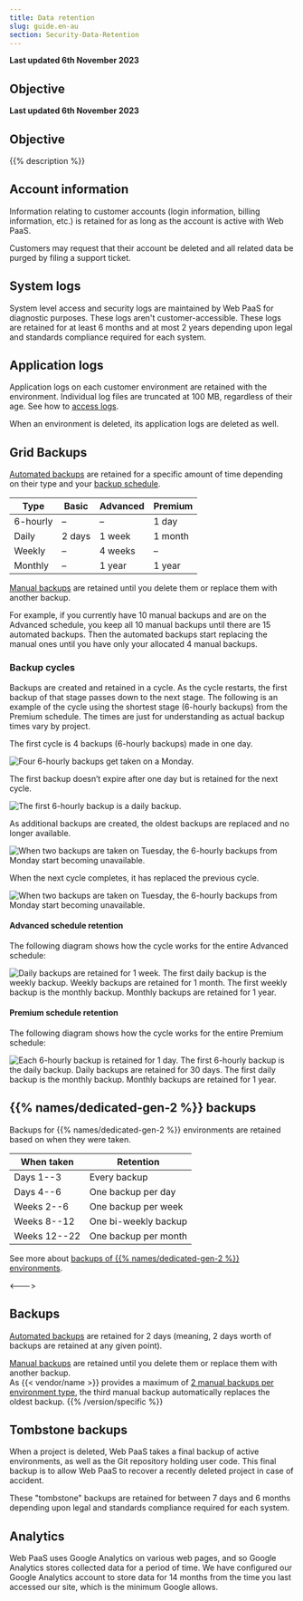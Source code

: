 ```yaml
---
title: Data retention
slug: guide.en-au
section: Security-Data-Retention
---
```


**Last updated 6th November 2023**



## Objective  

**Last updated 6th November 2023**



## Objective  

{{% description %}}

## Account information

Information relating to customer accounts (login information, billing information, etc.) is retained for as long as the account is active with Web PaaS.

Customers may request that their account be deleted and all related data be purged by filing a support ticket.

## System logs

System level access and security logs are maintained by Web PaaS for diagnostic purposes.
These logs aren't customer-accessible.
These logs are retained for at least 6 months and at most 2 years depending upon legal and standards compliance required for each system.

## Application logs

Application logs on each customer environment are retained with the environment.
Individual log files are truncated at 100 MB, regardless of their age.
See how to [access logs](../increase-observability/logs/access-logs.md).

When an environment is deleted, its application logs are deleted as well.


<!-- Web PaaS -->
## Grid Backups

[Automated backups](../environments/backup.md#use-automated-backups) are retained for a specific amount of time
depending on their type and your [backup schedule](../environments/backup.md#backup-schedule).

| Type     | Basic  | Advanced | Premium |
| -------- | ------ | -------- | ------- |
| 6-hourly | –      | –        | 1 day   |
| Daily    | 2 days | 1 week   | 1 month |
| Weekly   | –      | 4 weeks  | –       |
| Monthly  | –      | 1 year   | 1 year  |

[Manual backups](../environments/backup.md#create-a-manual-backup) are retained until you delete them or replace them with another backup.

For example, if you currently have 10 manual backups and are on the Advanced schedule,
you keep all 10 manual backups until there are 15 automated backups.
Then the automated backups start replacing the manual ones until you have only your allocated 4 manual backups.

### Backup cycles

Backups are created and retained in a cycle.
As the cycle restarts, the first backup of that stage passes down to the next stage.
The following is an example of the cycle using the shortest stage (6-hourly backups) from the Premium schedule.
The times are just for understanding as actual backup times vary by project.

The first cycle is 4 backups (6-hourly backups) made in one day.

![Four 6-hourly backups get taken on a Monday.](images/first-cycle.png "0.215-inline")

The first backup doesn’t expire after one day but is retained for the next cycle.

![The first 6-hourly backup is a daily backup.](images/retain.png "0.215-inline")

As additional backups are created, the oldest backups are replaced and no longer available.

![When two backups are taken on Tuesday, the 6-hourly backups from Monday start becoming unavailable.](images/replace-backup.png "0.3-inline")

When the next cycle completes, it has replaced the previous cycle.

![When two backups are taken on Tuesday, the 6-hourly backups from Monday start becoming unavailable.](images/replace-cycle.png "0.375-inline")

#### Advanced schedule retention

The following diagram shows how the cycle works for the entire Advanced schedule:

![Daily backups are retained for 1 week. The first daily backup is the weekly backup. Weekly backups are retained for 1 month. The first weekly backup is the monthly backup. Monthly backups are retained for 1 year.](images/advanced-retention.png "0.6")

#### Premium schedule retention

The following diagram shows how the cycle works for the entire Premium schedule:

![Each 6-hourly backup is retained for 1 day. The first 6-hourly backup is the daily backup. Daily backups are retained for 30 days. The first daily backup is the monthly backup. Monthly backups are retained for 1 year.](images/premium-retention.png "0.6")

## {{% names/dedicated-gen-2 %}} backups

Backups for {{% names/dedicated-gen-2 %}} environments are retained based on when they were taken.

| When taken   | Retention            |
| ------------ | -------------------- |
| Days 1--3    | Every backup         |
| Days 4--6    | One backup per day   |
| Weeks 2--6   | One backup per week  |
| Weeks 8--12  | One bi-weekly backup |
| Weeks 12--22 | One backup per month |

See more about [backups of {{% names/dedicated-gen-2 %}} environments](../dedicated-gen-2/overview/backups.md).

<--->
<!-- Upsun -->
## Backups

[Automated backups](../environments/backup.md#use-automated-backups) are retained for 2 days
(meaning, 2 days worth of backups are retained at any given point).

[Manual backups](../environments/backup.md#create-a-manual-backup) are retained until you delete them or replace them with another backup.</br>
As {{< vendor/name >}} provides a maximum of [2 manual backups per environment type](../security-backups),
the third manual backup automatically replaces the oldest backup.
{{% /version/specific %}}

## Tombstone backups

When a project is deleted, Web PaaS takes a final backup of active environments, as well as the Git repository holding user code.
This final backup is to allow Web PaaS to recover a recently deleted project in case of accident.

These "tombstone" backups are retained for between 7 days and 6 months depending upon legal and standards compliance required for each system.

## Analytics

Web PaaS uses Google Analytics on various web pages, and so Google Analytics stores collected data for a period of time.
We have configured our Google Analytics account to store data for 14 months from the time you last accessed our site, which is the minimum Google allows.
